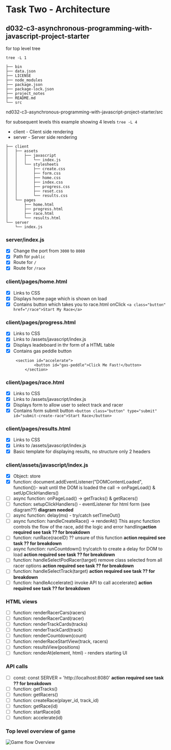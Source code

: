 # Task Two - Architecture

## d032-c3-asynchronous-programming-with-javascript-project-starter

for top level tree

`tree -L 1`

```
├── bin
├── data.json
├── LICENSE
├── node_modules
├── package.json
├── package-lock.json
├── project_notes
├── README.md
└── src
```

nd032-c3-asynchronous-programming-with-javascript-project-starter/src 

 for subsequent levels this example showing 4 levels
 `tree -L 4`
 
 * client - Client side rendering
 * server - Server side rendering
 
```
├── client
│   ├── assets
│   │   ├── javascript
│   │   │   └── index.js
│   │   └── stylesheets
│   │       ├── create.css
│   │       ├── form.css
│   │       ├── home.css
│   │       ├── index.css
│   │       ├── progress.css
│   │       ├── reset.css
│   │       └── results.css
│   └── pages
│       ├── home.html
│       ├── progress.html
│       ├── race.html
│       └── results.html
└── server
    └── index.js
```
    
 ### server/index.js
- [x] Change the port from `3000` to `8080`
- [x] Path for `public`
- [x] Route for `/`
- [x] Route for `/race`

### client/pages/home.html
- [x] Links to CSS
- [x] Displays home page which is shown on load
- [x] Contains button which takes you to race.html onClick `<a class="button" href="/race">Start My Race</a>`

### client/pages/progress.html
- [x] Links to CSS
- [x] Links to  /assets/javascript/index.js
- [x] Displays leadeboard in thr form of a HTML table 
- [x] Contains gas peddle button 
   ```
    <section id="accelerate">
            <button id="gas-peddle">Click Me Fast!</button>
        </section>
    ```
    
### client/pages/race.html
- [x] Links to CSS
- [x] Links to  /assets/javascript/index.js
- [x] Displays form to allow user to select track and racer
- [x] Contains form submit button  `<button class="button" type="submit" id="submit-create-race">Start Race</button>`

### client/pages/results.html
- [x] Links to CSS
- [x] Links to  /assets/javascript/index.js
- [x] Basic template for displaying results, no structure only 2 headers

### client/assets/javascript/index.js

- [x]  Object: store
- [x]  function: document.addEventListener("DOMContentLoaded", function())- wait until the DOM is loaded the call -> onPageLoad() & setUpClickHandlers()
- [ ]  async function: onPageLoad() -> getTracks() & getRacers()
- [ ]  function: setupClickHandlers() - eventListener for html form (see diagram??) **diagram needed**
- [ ]  async function: delay(ms) - try/catch setTimeOut()
- [ ]  async function: handleCreateRace() -> renderAt() This async function controls the flow of the race, add the logic and error handling**action required see task ?? for breakdown**
- [ ]  function: runRace(raceID) ?? unsure of this function **action required see task ?? for breakdown**
- [ ]  async function: runCountdown() try/catch to create a delay for DOM to load **action required see task ?? for breakdown**
- [ ]  function: handleSelectPodRacer(target) remove class selected from all racer options **action required see task ?? for breakdown**
- [ ]  function: handleSelectTrack(target) **action required see task ?? for breakdown**
- [ ]  function: handleAccelerate() invoke API to call accelerate() **action required see task ?? for breakdown**

### HTML views
- [ ]  function: renderRacerCars(racers) 
- [ ]  function: renderRacerCard(racer)
- [ ]  function: renderTrackCards(tracks)
- [ ]  function: renderTrackCard(track)
- [ ]  function: renderCountdown(count)
- [ ]  function: renderRaceStartView(track, racers)
- [ ]  function: resultsView(positions)
- [ ]  function: renderAt(element, html) - renders starting UI

### API calls
- [ ]  const: const SERVER = 'http://localhost:8080' **action required see task ?? for breakdown**
- [ ]  function: getTracks()
- [ ]  function:  getRacers()
- [ ]  function: createRace(player_id, track_id)
- [ ]  function: getRace(id)
- [ ]  function: startRace(id)
- [ ]  function: accelerate(id)

### Top level overview of game

![Game flow Overview](https://github.com/tastethedream/nd032-c3-asynchronous-programming-with-javascript-project-starter/blob/development/project_notes/images/task2-top-level-diagram.png)







